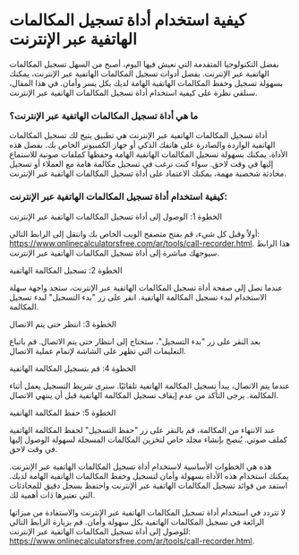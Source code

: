 كيفية استخدام أداة تسجيل المكالمات الهاتفية عبر الإنترنت
========================================================

بفضل التكنولوجيا المتقدمة التي نعيش فيها اليوم، أصبح من السهل تسجيل المكالمات الهاتفية عبر الإنترنت. بفضل أدوات تسجيل المكالمات الهاتفية عبر الإنترنت، يمكنك بسهولة تسجيل وحفظ المكالمات الهاتفية الهامة لديك بكل يسر وأمان. في هذا المقال، سنلقي نظرة على كيفية استخدام أداة تسجيل المكالمات الهاتفية عبر الإنترنت.

### ما هي أداة تسجيل المكالمات الهاتفية عبر الإنترنت؟

أداة تسجيل المكالمات الهاتفية عبر الإنترنت هي تطبيق يتيح لك تسجيل المكالمات الهاتفية الواردة والصادرة على هاتفك الذكي أو جهاز الكمبيوتر الخاص بك. بفضل هذه الأداة، يمكنك بسهولة تسجيل المكالمات الهاتفية الهامة وحفظها كملفات صوتية للاستماع إليها في وقت لاحق. سواء كنت ترغب في تسجيل مكالمة هامة مع العملاء أو تسجيل محادثة شخصية مهمة، يمكنك الاعتماد على أداة تسجيل المكالمات الهاتفية عبر الإنترنت.

### كيفية استخدام أداة تسجيل المكالمات الهاتفية عبر الإنترنت:

الخطوة 1: الوصول إلى أداة تسجيل المكالمات الهاتفية عبر الإنترنت

أولاً وقبل كل شيء، قم بفتح متصفح الويب الخاص بك وانتقل إلى الرابط التالي: <https://www.onlinecalculatorsfree.com/ar/tools/call-recorder.html>. هذا الرابط سيوجهك مباشرة إلى أداة تسجيل المكالمات الهاتفية عبر الإنترنت.

الخطوة 2: تسجيل المكالمة الهاتفية

عندما تصل إلى صفحة أداة تسجيل المكالمات الهاتفية عبر الإنترنت، ستجد واجهة سهلة الاستخدام لبدء تسجيل المكالمة الهاتفية. انقر على زر "بدء التسجيل" لبدء تسجيل المكالمة.

الخطوة 3: انتظر حتى يتم الاتصال

بعد النقر على زر "بدء التسجيل"، ستحتاج إلى انتظار حتى يتم الاتصال. قم باتباع التعليمات التي تظهر على الشاشة لإتمام عملية الاتصال.

الخطوة 4: قم بتسجيل المكالمة الهاتفية

عندما يتم الاتصال، يبدأ تسجيل المكالمة الهاتفية تلقائيًا. سترى شريط التسجيل يعمل أثناء المكالمة. يرجى التأكد من عدم إيقاف تسجيل المكالمة الهاتفية قبل أن ينتهي الاتصال.

الخطوة 5: حفظ المكالمة الهاتفية

عند الانتهاء من المكالمة، قم بالنقر على زر "حفظ التسجيل" لحفظ المكالمة الهاتفية كملف صوتي. يُنصح بإنشاء مجلد خاص لتخزين المكالمات المسجلة لسهولة الوصول إليها في وقت لاحق.

هذه هي الخطوات الأساسية لاستخدام أداة تسجيل المكالمات الهاتفية عبر الإنترنت. يمكنك استخدام هذه الأداة بسهولة وأمان لتسجيل وحفظ المكالمات الهاتفية الهامة لديك. استفد من فوائد تسجيل المكالمات الهاتفية عبر الإنترنت واحتفظ بسجل دقيق للمحادثات التي تعتبرها ذات أهمية لك.

لا تتردد في استخدام أداة تسجيل المكالمات الهاتفية عبر الإنترنت والاستفادة من ميزاتها الرائعة في تسجيل المكالمات الهاتفية بكل سهولة وأمان. قم بزيارة الرابط التالي للوصول إلى أداة تسجيل المكالمات الهاتفية عبر الإنترنت: <https://www.onlinecalculatorsfree.com/ar/tools/call-recorder.html>.